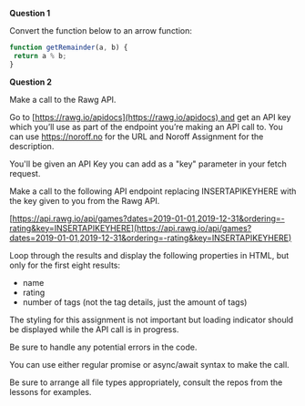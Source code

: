 **Question 1**

Convert the function below to an arrow function:

```jsx
function getRemainder(a, b) {
 return a % b;
}
```

**Question 2**

Make a call to the Rawg API.

Go to [https://rawg.io/apidocs](https://rawg.io/apidocs) and get an API key which you’ll use as part of the endpoint you’re making an API call to. You can use https://noroff.no for the URL and Noroff Assignment for the description.

You'll be given an API Key you can add as a "key" parameter in your fetch request.

Make a call to the following API endpoint replacing INSERTAPIKEYHERE with the key given to you from the Rawg API.

[https://api.rawg.io/api/games?dates=2019-01-01,2019-12-31&ordering=-rating&key=INSERTAPIKEYHERE](https://api.rawg.io/api/games?dates=2019-01-01,2019-12-31&ordering=-rating&key=INSERTAPIKEYHERE)

Loop through the results and display the following properties in HTML, but only for the first eight results:

- name
- rating
- number of tags (not the tag details, just the amount of tags)

The styling for this assignment is not important but loading indicator should be displayed while the API call is in progress.

Be sure to handle any potential errors in the code.

You can use either regular promise or async/await syntax to make the call.

Be sure to arrange all file types appropriately, consult the repos from the lessons for examples.
